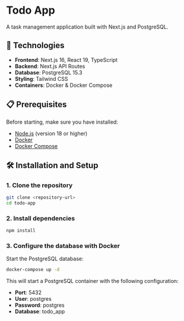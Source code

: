 # Todo App

A task management application built with Next.js and PostgreSQL.

## 🚀 Technologies

- **Frontend**: Next.js 16, React 19, TypeScript
- **Backend**: Next.js API Routes
- **Database**: PostgreSQL 15.3
- **Styling**: Tailwind CSS
- **Containers**: Docker & Docker Compose

## 📋 Prerequisites

Before starting, make sure you have installed:

- [Node.js](https://nodejs.org/) (version 18 or higher)
- [Docker](https://www.docker.com/get-started)
- [Docker Compose](https://docs.docker.com/compose/install/)

## 🛠️ Installation and Setup

### 1. Clone the repository

```bash
git clone <repository-url>
cd todo-app
```

### 2. Install dependencies

```bash
npm install
```

### 3. Configure the database with Docker

Start the PostgreSQL database:

```bash
docker-compose up -d
```

This will start a PostgreSQL container with the following configuration:
- **Port**: 5432
- **User**: postgres
- **Password**: postgres
- **Database**: todo_app

